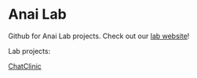 # Anai Lab

Github for Anai Lab projects.
Check out our [lab website](https://www.anailab.com/home)!


Lab projects:


[ChatClinic](https://www.chatclinic.ai)
